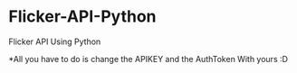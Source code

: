 # Flicker-API-Python
Flicker API Using Python

*All you have to do is change the APIKEY and the AuthToken With yours :D
